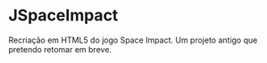 # JSpaceImpact
Recriação em HTML5 do jogo Space Impact. Um projeto antigo que pretendo retomar em breve.
